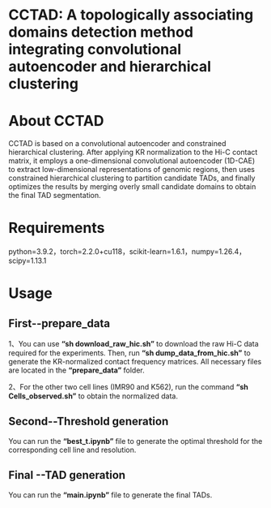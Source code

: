 # CCTAD: A topologically associating domains detection method integrating convolutional autoencoder and hierarchical clustering
# About CCTAD
CCTAD is based on a convolutional autoencoder and constrained hierarchical clustering. After applying KR normalization to the Hi-C contact matrix, it employs a one-dimensional convolutional autoencoder (1D-CAE) to extract low-dimensional representations of genomic regions, then uses constrained hierarchical clustering to partition candidate TADs, and finally optimizes the results by merging overly small candidate domains to obtain the final TAD segmentation.
# Requirements
python=3.9.2，torch=2.2.0+cu118，scikit-learn=1.6.1，numpy=1.26.4，scipy=1.13.1
# Usage
## First--prepare_data
1、You can use **“sh download\_raw\_hic.sh”** to download the raw Hi-C data required for the experiments. Then, run **“sh dump\_data\_from\_hic.sh”** to generate the KR-normalized contact frequency matrices. All necessary files are located in the **“prepare\_data”** folder.

2、For the other two cell lines (IMR90 and K562), run the command **“sh Cells\_observed.sh”** to obtain the normalized data.
## Second--Threshold generation
You can run the **“best_t.ipynb”** file to generate the optimal threshold for the corresponding cell line and resolution.
## Final --TAD generation
You can run the **“main.ipynb”** file to generate the final TADs.
